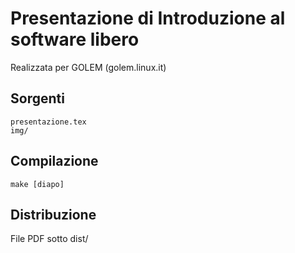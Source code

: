# Presentazione di Introduzione al software libero
Realizzata per GOLEM (golem.linux.it)

## Sorgenti
	presentazione.tex
	img/

## Compilazione
	make [diapo]

## Distribuzione
File PDF sotto dist/

